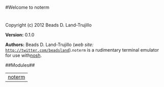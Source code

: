 

#Welcome to noterm#


Copyright (c) 2012 Beads D. Land-Trujillo

__Version:__ 0.1.0

__Authors:__ Beads D. Land-Trujillo (_web site:_ [`http://twitter.com/beadsland`](http://twitter.com/beadsland)).`noterm` is a rudimentary terminal emulator for use with[nosh](http://github.com/beadsland/nosh).

##Modules##


<table width="100%" border="0" summary="list of modules">
<tr><td><a href="noterm.md" class="module">noterm</a></td></tr></table>

